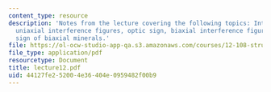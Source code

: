 ```yaml
---
content_type: resource
description: 'Notes from the lecture covering the following topics: Interference figures,
  uniaxial interference figures, optic sign, biaxial interference figures, and optic
  sign of biaxial minerals.'
file: https://ol-ocw-studio-app-qa.s3.amazonaws.com/courses/12-108-structure-of-earth-materials-fall-2004/44127fe252004e36404e0959482f00b9_lecture12.pdf
file_type: application/pdf
resourcetype: Document
title: lecture12.pdf
uid: 44127fe2-5200-4e36-404e-0959482f00b9
---
```

